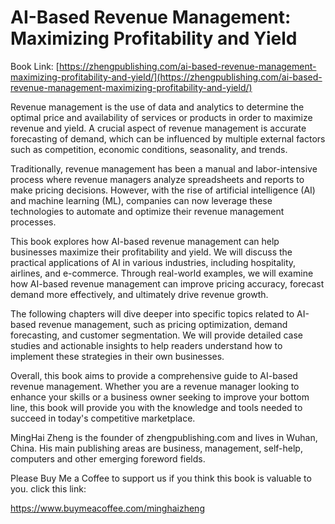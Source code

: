# AI-Based Revenue Management: Maximizing Profitability and Yield

Book Link: [https://zhengpublishing.com/ai-based-revenue-management-maximizing-profitability-and-yield/](https://zhengpublishing.com/ai-based-revenue-management-maximizing-profitability-and-yield/)

Revenue management is the use of data and analytics to determine the optimal price and availability of services or products in order to maximize revenue and yield. A crucial aspect of revenue management is accurate forecasting of demand, which can be influenced by multiple external factors such as competition, economic conditions, seasonality, and trends.

Traditionally, revenue management has been a manual and labor-intensive process where revenue managers analyze spreadsheets and reports to make pricing decisions. However, with the rise of artificial intelligence (AI) and machine learning (ML), companies can now leverage these technologies to automate and optimize their revenue management processes.

This book explores how AI-based revenue management can help businesses maximize their profitability and yield. We will discuss the practical applications of AI in various industries, including hospitality, airlines, and e-commerce. Through real-world examples, we will examine how AI-based revenue management can improve pricing accuracy, forecast demand more effectively, and ultimately drive revenue growth.

The following chapters will dive deeper into specific topics related to AI-based revenue management, such as pricing optimization, demand forecasting, and customer segmentation. We will provide detailed case studies and actionable insights to help readers understand how to implement these strategies in their own businesses.

Overall, this book aims to provide a comprehensive guide to AI-based revenue management. Whether you are a revenue manager looking to enhance your skills or a business owner seeking to improve your bottom line, this book will provide you with the knowledge and tools needed to succeed in today's competitive marketplace.

MingHai Zheng is the founder of zhengpublishing.com and lives in Wuhan, China. His main publishing areas are business, management, self-help, computers and other emerging foreword fields.

Please Buy Me a Coffee to support us if you think this book is valuable to you. click this link:

https://www.buymeacoffee.com/minghaizheng
